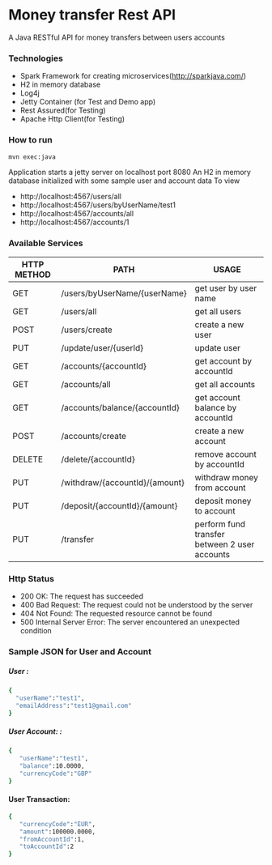 # Money transfer Rest API

A Java RESTful API for money transfers between users accounts

### Technologies
- Spark Framework for creating microservices(http://sparkjava.com/)
- H2 in memory database
- Log4j
- Jetty Container (for Test and Demo app)
- Rest Assured(for Testing)
- Apache Http Client(for Testing)


### How to run
```sh
mvn exec:java
```

Application starts a jetty server on localhost port 8080 An H2 in memory database initialized with some sample user and account data To view

- http://localhost:4567/users/all
- http://localhost:4567/users/byUserName/test1
- http://localhost:4567/accounts/all
- http://localhost:4567/accounts/1

### Available Services

| HTTP METHOD | PATH | USAGE |
| -----------| ------ | ------ |
| GET | /users/byUserName/{userName} | get user by user name | 
| GET | /users/all | get all users | 
| POST | /users/create | create a new user | 
| PUT | /update/user/{userId} | update user | 
| GET | /accounts/{accountId} | get account by accountId | 
| GET | /accounts/all | get all accounts | 
| GET | /accounts/balance/{accountId} | get account balance by accountId | 
| POST | /accounts/create | create a new account
| DELETE | /delete/{accountId} | remove account by accountId | 
| PUT | /withdraw/{accountId}/{amount} | withdraw money from account | 
| PUT | /deposit/{accountId}/{amount} | deposit money to account | 
| PUT | /transfer | perform fund transfer between 2 user accounts | 

### Http Status
- 200 OK: The request has succeeded
- 400 Bad Request: The request could not be understood by the server 
- 404 Not Found: The requested resource cannot be found
- 500 Internal Server Error: The server encountered an unexpected condition 

### Sample JSON for User and Account
##### User : 
```sh
{  
  "userName":"test1",
  "emailAddress":"test1@gmail.com"
} 
```
##### User Account: : 

```sh
{  
   "userName":"test1",
   "balance":10.0000,
   "currencyCode":"GBP"
} 
```

#### User Transaction:
```sh
{  
   "currencyCode":"EUR",
   "amount":100000.0000,
   "fromAccountId":1,
   "toAccountId":2
}
```

